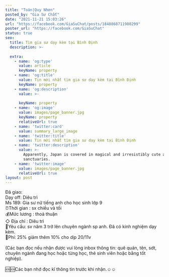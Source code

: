 ```yaml
---
title: "Toán|Quy Nhơn"
posted_by: "Gia Sư Chất"
date: "2021-11-21 15:03:26"
url: "https://facebook.com/GiaSuChat/posts/1848868711980299"
poster_url: "https://facebook.com/GiaSuChat"
status: true
seo:
  title: Tìm gia sư dạy kèm tại Bình Định
  description: >-
    
  extra:
    - name: 'og:type'
      value: article
      keyName: property
    - name: 'og:title'
      value: Tin mới nhất tìm gia sư dạy kèm tại Bình Định
      keyName: property
    - name: 'og:description'
      value: >-
        
      keyName: property
    - name: 'og:image'
      value: images/page_banner.jpg
      keyName: property
      relativeUrl: true
    - name: 'twitter:card'
      value: summary_large_image
    - name: 'twitter:title'
      value: Tin mới nhất tìm gia sư dạy kèm tại Bình Định
    - name: 'twitter:description'
      value: >-
        Apparently, Japan is covered in magical and irresistibly cute animal
        sanctuaries.
    - name: 'twitter:image'
      value: images/page_banner.jpg
      relativeUrl: true
layout: post
---
```

Đã giao:<br>Dạy off: Diêu trì<br>Ms 189: Gia sư nữ tiếng anh cho học sinh lớp 9<br>⏰Thời gian : sx chiều và tối<br>💰Mức lương : thoả thuận<br>◇ Địa chỉ : Diêu trì<br>📒Yêu cầu: sv năm 3 trở lên chuyên ngành sp anh. Đã có kinh nghiệm dạy kèm.<br>💸Phí: 25% giảm thêm 10% cho dịp 20/11v<br><br>(Các bạn đọc nếu nhận được vui lòng inbox thông tin: quê quán, tên, sdt, chuyên ngành đang học hoặc từng học, thẻ sinh viên hoặc bằng tốt nghiệp).<br><br>🆘🆘Các bạn nhớ đọc kĩ thông tin trước khi nhận.☺️☺️
